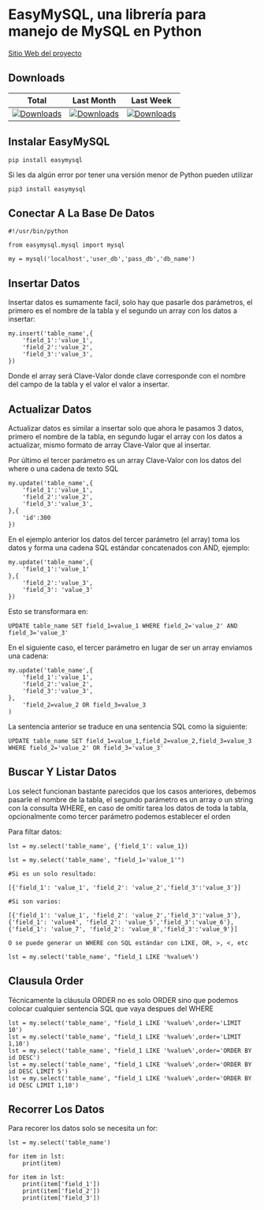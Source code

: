 # EasyMySQL, una librería para manejo de MySQL en Python

[Sitio Web del proyecto](https://www.alvarodeleon.net/easymysql-una-libreria-para-manejo-de-mysql-en-python/)

## Downloads
| **Total** | **Last Month** | **Last Week** |
|-----------|----------------|---------------|
| [![Downloads](https://static.pepy.tech/badge/easymysql)](https://pepy.tech/project/easymysql) | [![Downloads](https://static.pepy.tech/badge/easymysql/month)](https://pepy.tech/project/easymysql) | [![Downloads](https://static.pepy.tech/badge/easymysql/week)](https://pepy.tech/project/easymysql) |



## Instalar EasyMySQL

```
pip install easymysql
```
Si les da algún error por tener una versión menor de Python pueden utilizar
```
pip3 install easymysql
```
## Conectar A La Base De Datos
```
#!/usr/bin/python

from easymysql.mysql import mysql

my = mysql('localhost','user_db','pass_db','db_name')
```

## Insertar Datos
Insertar datos es sumamente facil, solo hay que pasarle dos parámetros, el primero es el nombre de la tabla y el segundo un array con los datos a insertar:
```
my.insert('table_name',{
	'field_1':'value_1',
	'field_2':'value_2',
	'field_3':'value_3',
})
```
Donde el array será Clave-Valor donde clave corresponde con el nombre del campo de la tabla y el valor el valor a insertar.

## Actualizar Datos
Actualizar datos es similar a insertar solo que ahora le pasamos 3 datos, primero el nombre de la tabla, en segundo lugar el array con los datos a actualizar, mismo formato de array Clave-Valor que al insertar.

Por último el tercer parámetro es un array Clave-Valor con los datos del where o una cadena de texto SQL
```
my.update('table_name',{
	'field_1':'value_1',
	'field_2':'value_2',
	'field_3':'value_3',
},{
	'id':300
})
```
En el ejemplo anterior los datos del tercer parámetro (el array) toma los datos y forma una cadena SQL estándar concatenados con AND, ejemplo:
```
my.update('table_name',{
	'field_1':'value_1'
},{
	'field_2':'value_3',
	'field_3': 'value_3'
})
```

Esto se transformara en:
```
UPDATE table_name SET field_1=value_1 WHERE field_2='value_2' AND field_3='value_3'
```
En el siguiente caso, el tercer parámetro en lugar de ser un array enviamos una cadena:
```
my.update('table_name',{
	'field_1':'value_1',
	'field_2':'value_2',
	'field_3':'value_3',
},
	'field_2=value_2 OR field_3=value_3
)
```
La sentencia anterior se traduce en una sentencia SQL como la siguiente:
```
UPDATE table_name SET field_1=value_1,field_2=value_2,field_3=value_3 WHERE field_2='value_2' OR field_3='value_3'
```
## Buscar Y Listar Datos

Los select funcionan bastante parecidos que los casos anteriores, debemos pasarle el nombre de la tabla, el segundo parámetro es un array o un string con la consulta WHERE, en caso de omitir tarea los datos de toda la tabla, opcionalmente como tercer parámetro podemos establecer el orden

Para filtar datos:
```
lst = my.select('table_name', {'field_1': value_1})

lst = my.select('table_name', "field_1='value_1'")

#Si es un solo resultado:

[{'field_1': 'value_1', 'field_2': 'value_2','field_3':'value_3'}]

#Si son varios:

[{'field_1': 'value_1', 'field_2': 'value_2','field_3':'value_3'},
{'field_1': 'value4', 'field_2': 'value_5','field_3':'value_6'},
{'field_1': 'value_7', 'field_2': 'value_8','field_3':'value_9'}]

O se puede generar un WHERE con SQL estándar con LIKE, OR, >, <, etc

lst = my.select('table_name', "field_1 LIKE '%value%')
```
## Clausula Order

Técnicamente la cláusula ORDER no es solo ORDER sino que podemos colocar cualquier sentencia SQL que vaya despues del WHERE
```
lst = my.select('table_name', "field_1 LIKE '%value%',order='LIMIT 10')
lst = my.select('table_name', "field_1 LIKE '%value%',order='LIMIT 1,10')
lst = my.select('table_name', "field_1 LIKE '%value%',order='ORDER BY id DESC')
lst = my.select('table_name', "field_1 LIKE '%value%',order='ORDER BY id DESC LIMIT 5')
lst = my.select('table_name', "field_1 LIKE '%value%',order='ORDER BY id DESC LIMIT 1,10')
```
## Recorrer Los Datos

Para recorer los datos solo se necesita un for:
```
lst = my.select('table_name')

for item in lst:
    print(item)

for item in lst:
    print(item['field_1'])
    print(item['field_2'])
    print(item['field_3'])
```
